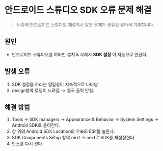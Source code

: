 # 안드로이드 스튜디오 SDK 오류 문제 해결
> 나중에 안드로이드 스튜디오 재설치시 같은 문제가 생길것 같아서 기록합니다.

## 원인
* 안드로이드 스튜디오를 여러번 설치 & 삭제시 __SDK 설정__ 이 자동으로 안된다.

## 발생 오류
1. SDK 설정을 하라는 알림창이 지속적으로 나타남
2. design창의 로딩이 느려짐 -> 결국 출력 안됨.

## 해결 방법
1. Tools -> SDK managers -> Appearance & Behavior -> System Settings -> Android SDK로 들어간다.
2. 창 위의 Android SDK Location의 우측의 Edit를 눌른다.
3. SDK Components Setup 창의 next -> next로 SDK를 재설정한다.
4. 안스를 다시 켠다.
